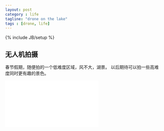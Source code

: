 ```yaml
---
layout: post
category : life
tagline: "drone on the lake"
tags : [drone, life]
---
```

{% include JB/setup %}

## 无人机拍摄

春节假期，随便拍的一个低难度区域，风不大，湖景。
以后期待可以拍一些高难度同时更有趣的景色。


<iframe src="//player.bilibili.com/player.html?aid=289442145&bvid=BV1Ef4y147pd&cid=304306675&page=1" scrolling="no" border="0" frameborder="no" framespacing="0" allowfullscreen="true"> </iframe>


